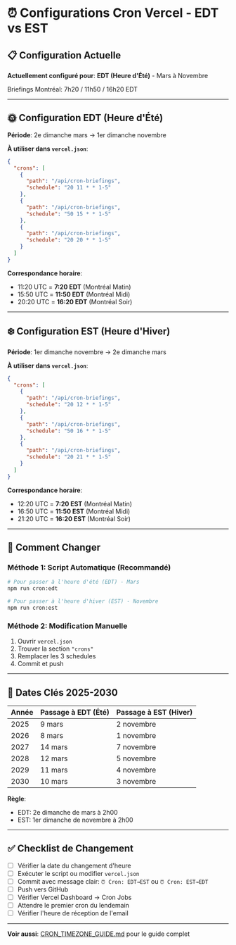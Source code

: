 # ⏰ Configurations Cron Vercel - EDT vs EST

## 📋 Configuration Actuelle

**Actuellement configuré pour**: **EDT (Heure d'Été)** - Mars à Novembre

Briefings Montréal: 7h20 / 11h50 / 16h20 EDT

---

## 🌞 Configuration EDT (Heure d'Été)

**Période**: 2e dimanche mars → 1er dimanche novembre

**À utiliser dans `vercel.json`**:

```json
{
  "crons": [
    {
      "path": "/api/cron-briefings",
      "schedule": "20 11 * * 1-5"
    },
    {
      "path": "/api/cron-briefings",
      "schedule": "50 15 * * 1-5"
    },
    {
      "path": "/api/cron-briefings",
      "schedule": "20 20 * * 1-5"
    }
  ]
}
```

**Correspondance horaire**:
- 11:20 UTC = **7:20 EDT** (Montréal Matin)
- 15:50 UTC = **11:50 EDT** (Montréal Midi)
- 20:20 UTC = **16:20 EDT** (Montréal Soir)

---

## ❄️ Configuration EST (Heure d'Hiver)

**Période**: 1er dimanche novembre → 2e dimanche mars

**À utiliser dans `vercel.json`**:

```json
{
  "crons": [
    {
      "path": "/api/cron-briefings",
      "schedule": "20 12 * * 1-5"
    },
    {
      "path": "/api/cron-briefings",
      "schedule": "50 16 * * 1-5"
    },
    {
      "path": "/api/cron-briefings",
      "schedule": "20 21 * * 1-5"
    }
  ]
}
```

**Correspondance horaire**:
- 12:20 UTC = **7:20 EST** (Montréal Matin)
- 16:50 UTC = **11:50 EST** (Montréal Midi)
- 21:20 UTC = **16:20 EST** (Montréal Soir)

---

## 🔄 Comment Changer

### Méthode 1: Script Automatique (Recommandé)

```bash
# Pour passer à l'heure d'été (EDT) - Mars
npm run cron:edt

# Pour passer à l'heure d'hiver (EST) - Novembre
npm run cron:est
```

### Méthode 2: Modification Manuelle

1. Ouvrir `vercel.json`
2. Trouver la section `"crons"`
3. Remplacer les 3 schedules
4. Commit et push

---

## 📅 Dates Clés 2025-2030

| Année | Passage à EDT (Été) | Passage à EST (Hiver) |
|-------|--------------------|-----------------------|
| 2025 | 9 mars | 2 novembre |
| 2026 | 8 mars | 1 novembre |
| 2027 | 14 mars | 7 novembre |
| 2028 | 12 mars | 5 novembre |
| 2029 | 11 mars | 4 novembre |
| 2030 | 10 mars | 3 novembre |

**Règle**:
- EDT: 2e dimanche de mars à 2h00
- EST: 1er dimanche de novembre à 2h00

---

## ✅ Checklist de Changement

- [ ] Vérifier la date du changement d'heure
- [ ] Exécuter le script ou modifier `vercel.json`
- [ ] Commit avec message clair: `⏰ Cron: EDT→EST` ou `⏰ Cron: EST→EDT`
- [ ] Push vers GitHub
- [ ] Vérifier Vercel Dashboard → Cron Jobs
- [ ] Attendre le premier cron du lendemain
- [ ] Vérifier l'heure de réception de l'email

---

**Voir aussi**: [CRON_TIMEZONE_GUIDE.md](./CRON_TIMEZONE_GUIDE.md) pour le guide complet

